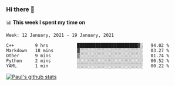 ### Hi there 👋

📊 **This week I spent my time on**
<!--START_SECTION:waka-->
```text
Week: 12 January, 2021 - 19 January, 2021

C++        9 hrs           ███████████████████████▓░   94.02 % 
Markdown   18 mins         ▓░░░░░░░░░░░░░░░░░░░░░░░░   03.27 % 
Other      9 mins          ▒░░░░░░░░░░░░░░░░░░░░░░░░   01.74 % 
Python     2 mins          ░░░░░░░░░░░░░░░░░░░░░░░░░   00.52 % 
YAML       1 min           ░░░░░░░░░░░░░░░░░░░░░░░░░   00.22 % 
```
<!--END_SECTION:waka-->


[![Paul's github stats](https://github-readme-stats.vercel.app/api?username=mickeyouyou&theme=dracula&show_icons=true)](https://github.com/anuraghazra/github-readme-stats)
